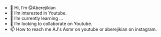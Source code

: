- 👋 Hi, I’m @Aberejikian
- 👀 I’m interested in Youtube.
- 🌱 I’m currently learning ...
- 💞️ I’m looking to collaborate on Youtube.
- 📫 How to reach me AJ's Asmr on youtube or aberejikian on instagram.

<!---
Aberejikian/Aberejikian is a ✨ special ✨ repository because its `README.md` (this file) appears on your GitHub profile.
You can click the Preview link to take a look at your changes.
--->
